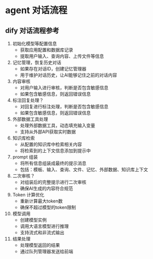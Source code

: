 # agent 对话流程

## dify 对话流程参考
1. 初始化模型等配置信息
   - 获取应用配置和数据库记录
   - 提取用户输入、查询内容、上传文件等信息
2. 记忆管理，恢复历史对话
   - 如果存在对话ID，创建记忆管理器
   - 用于维护对话历史，让AI能够记住之前的对话内容
3. 内容审核
   - 对用户输入进行审核，判断是否包含敏感信息
   - 如果包含敏感信息，则返回错误信息
4. 标注回复处理？
   - 对回复进行标注处理，判断是否包含敏感信息
   - 如果包含敏感信息，则返回错误信息
5. 外部数据工具处理
   - 处理外部数据工具，动态填充输入变量
   - 支持从外部API获取实时数据
6. 知识库检索
   - 从配置的知识库中检索相关内容
   - 将检索到的上下文信息添加到提示中
7. prompt 组装
   - 将所有信息组装成最终的提示消息
   - 包括：模板、输入、查询、文件、记忆、外部数据、知识库上下文
8. 二次审核？
   - 对组装后的完整提示进行二次审核
   - 确保AI生成的内容符合规范
9. Token 计算优化
   - 重新计算最大token数
   - 确保不超过模型的token限制
10. 模型调用
    - 创建模型实例
    - 调用大语言模型进行推理
    - 支持流式和非流式输出
11. 结果处理
    - 处理模型返回的结果
    - 通过队列管理器发送给前端
